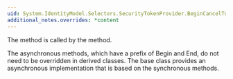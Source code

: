 ```yaml
---
uid: System.IdentityModel.Selectors.SecurityTokenProvider.BeginCancelToken(System.TimeSpan,System.IdentityModel.Tokens.SecurityToken,System.AsyncCallback,System.Object)
additional_notes.overrides: *content
---
```


<p>The <xref href="System.IdentityModel.Selectors.SecurityTokenProvider.BeginCancelTokenCore(System.TimeSpan,System.IdentityModel.Tokens.SecurityToken,System.AsyncCallback,System.Object)"></xref> method is called by the <xref href="System.IdentityModel.Selectors.SecurityTokenProvider.BeginCancelToken(System.TimeSpan,System.IdentityModel.Tokens.SecurityToken,System.AsyncCallback,System.Object)"></xref> method.  
  
 The asynchronous methods, which have a prefix of Begin and End, do not need to be overridden in derived classes. The <xref href="System.IdentityModel.Selectors.SecurityTokenProvider"></xref> base class provides an asynchronous implementation that is based on the synchronous methods.</p>


